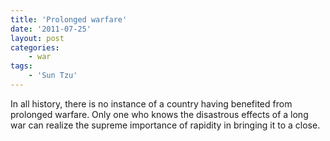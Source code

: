 ```yaml
---
title: 'Prolonged warfare'
date: '2011-07-25'
layout: post
categories:
    - war
tags:
    - 'Sun Tzu'
---
```


In all history, there is no instance of a country having benefited from prolonged warfare. Only one who knows the disastrous effects of a long war can realize the supreme importance of rapidity in bringing it to a close.